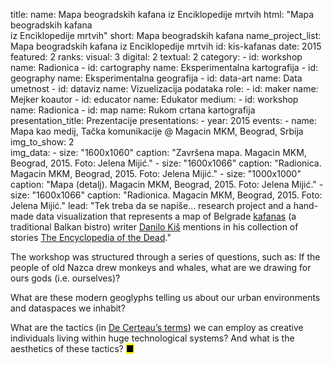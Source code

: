 title: 
    name: Mapa beogradskih kafana iz Enciklopedije mrtvih
    html: "Mapa beogradskih kafana<br>iz Enciklopedije mrtvih"
    short: Mapa beogradskih kafana
    name_project_list: Mapa beogradskih kafana iz Enciklopedije mrtvih
id: kis-kafanas
date: 2015
featured: 2
ranks:
    visual: 3
    digital: 2
    textual: 2
category: 
    - id: workshop
      name: Radionica
    - id: cartography
      name: Eksperimentalna kartografija
    - id: geography
      name: Eksperimentalna geografija
    - id: data-art
      name: Data umetnost
    - id: dataviz
      name: Vizuelizacija podataka
role:
    - id: maker
      name: Mejker koautor
    - id: educator
      name: Edukator
medium:
    - id: workshop
      name: Radionica
    - id: map
      name: Rukom crtana kartografija
presentation_title: Prezentacije
presentations:
    - year: 2015
      events:
        - name: Mapa kao medij, Tačka komunikacije @ Magacin MKM, Beograd, Srbija
img_to_show: 2       
img_data:
    - size: "1600x1060"
      caption: "Završena mapa. Magacin MKM, Beograd, 2015. Foto: Jelena Mijić."
    - size: "1600x1066"
      caption: "Radionica. Magacin MKM, Beograd, 2015. Foto: Jelena Mijić."
    - size: "1000x1000"
      caption: "Mapa (detalj). Magacin MKM, Beograd, 2015. Foto: Jelena Mijić."
    - size: "1600x1066"
      caption: "Radionica. Magacin MKM, Beograd, 2015. Foto: Jelena Mijić."
lead: "Tek treba da se napiše... research project and a hand-made data visualization that represents a map of Belgrade <a href='https://en.wikipedia.org/wiki/Kafana' target='_blank'>kafanas</a> (a traditional Balkan bistro) writer <a href='https://en.wikipedia.org/wiki/Danilo_Ki%C5%A1' target='_blank'>Danilo Kiš</a> mentions in his collection of stories <a href='https://en.wikipedia.org/wiki/The_Encyclopedia_of_the_Dead' target='_blank'>The Encyclopedia of the Dead</a>."

The workshop was structured through a series of questions, such as: If the people of old Nazca drew monkeys and whales, what are we drawing for ours gods (i.e. ourselves)? 

What are these modern geoglyphs telling us about our urban environments and dataspaces we inhabit? 

What are the tactics (in <a href="https://monoskop.org/images/2/2a/De_Certeau_Michel_The_Practice_of_Everyday_Life.pdf" target="_blank">De Certeau’s terms</a>) we can employ as creative individuals living within huge technological systems? And what is the aesthetics of these tactics? <mark>&#9632;</mark>